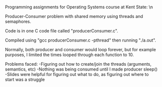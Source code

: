 Programming assignments for Operating Systems course at Kent State: \n

Producer-Consumer problem with shared memory using threads and semaphores.

Code is in one C code file called "producerConsumer.c".

Compiled using "gcc producerConsumer.c -pthread" then running "./a.out".

Normally, both producer and consumer would loop forever, but for example purposes, I limited the times looped through each function to 10.

Problems faced:
-Figuring out how to create/join the threads (arguments, semantics, etc)
-Nothing was being consumed until I made producer sleep()
-Slides were helpful for figuring out what to do, as figuring out where to start was a struggle